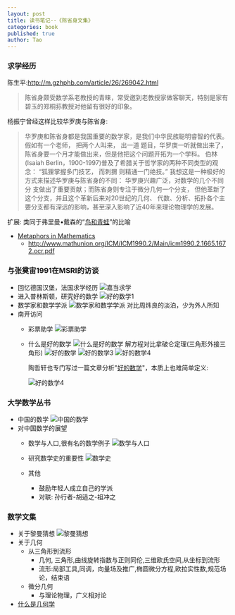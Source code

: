 ```yaml
---
layout: post
title: 读书笔记--《陈省身文集》
categories: book
published: true
author: Tao
---
```


### 求学经历

陈生平:<http://m.gzhphb.com/article/26/269042.html>

  >陈省身颇受数学系老教授的青睐，常受邀到老教授家做客聊天，特别是家有碧玉的郑桐荪教授对他留有很好的印象。

  杨振宁曾经这样比较华罗庚与陈省身:

  >华罗庚和陈省身都是我国重要的数学家，是我们中华民族聪明睿智的代表。假如有一个老师， 把两个人叫来， 出一道
  >题目，华罗庚一听就做出来了，陈省身要一个月才能做出来，但是他把这个问题开拓为一个学科。
  >伯林(Isaiah Berlin，1900-1997)普及了希腊关于哲学家的两种不同类型的观念： “狐狸掌握多门技艺， 而刺猬
  >则精通一门绝技。” 我想这是一种极好的方式来描述华罗庚与陈省身的不同： 华罗庚兴趣广泛，对数学的几个不同分
  >支做出了重要贡献；而陈省身则专注于微分几何一个分支， 但他革新了这个分支，并且这个革新后来对20世纪的几何、
  >代数、分析、拓扑各个主要分支都有深远的影响，甚至深入影响了近40年来理论物理学的发展。

  扩展: 类同于弗里曼•戴森的“[鸟和青蛙](http://news.sciencenet.cn/htmlnews/2011/8/251096-1.shtm)”的比喻

  - [Metaphors in Mathematics](http://imagine.enpc.fr/~aubrym/publications/2009-metaphors-in-mathematics.pdf)
    - <http://www.mathunion.org/ICM/ICM1990.2/Main/icm1990.2.1665.1672.ocr.pdf>

### 与张奠宙1991在MSRI的访谈
  - 回忆德国汉堡，法国求学经历
    ![嘉当求学]({{site.baseurl}}/img/chen-phd.png)
  - 进入普林斯顿，研究好的数学
    ![好的数学1]({{site.baseurl}}/img/chen-good-math.png)
  - 数学家和数学学派
    ![数学家和数学学派]({{site.baseurl}}/img/chen-insight.png)
    对比周炜良的淡泊，少为外人所知
- 南开访问
  - 彩票助学
    ![彩票助学]({{site.baseurl}}/img/chen-lottery.png)
  - 什么是好的数学
    ![什么是好的数学]({{site.baseurl}}/img/chen-good-math-2.png)
    解方程对比拿破仑定理(三角形外接三角形)
    ![好的数学]({{site.baseurl}}/img/chen-good-math.png)
    ![好的数学3]({{site.baseurl}}/img/chen-good-math3.png)
    ![好的数学4]({{site.baseurl}}/img/chen-good-math4.png)

    陶哲轩也专门写过一篇文章分析"[好的数学](http://www.changhai.org/articles/translation/mathematics/good_maths1.php)"，本质上也难简单定义:

    ![好的数学4]({{site.baseurl}}/img/tao-good-math.png)

### 大学数学丛书
  - 中国的数学
    ![中国的数学]({{site.baseurl}}/img/chen-chinese-math.png)
- 对中国数学的展望
  - 数学与人口,很有名的数学例子
    ![数学与人口]({{site.baseurl}}/img/chen-math-people.png)
  - 研究数学史的重要性
    ![数学史]({{site.baseurl}}/img/chen-china-math-history.png)

  - 其他
    - 鼓励年轻人成立自己的学派
    - 对联: 孙行者-胡适之-祖冲之

### 数学文集
  - 关于黎曼猜想
    ![黎曼猜想]({{site.baseurl}}/img/chen-liman.png)
  - 关于几何
    - 从三角形到流形
      - 几何, 三角形,曲线旋转指数与正则同伦,三维欧氏空间,从坐标到流形
      - 流形:局部工具,同调，向量场及推广,椭圆微分方程,欧拉实性数,规范场论，结束语
    - 微分几何
      - 与理论物理，广义相对论
  - [什么是几何学]({{site.baseurl}}/math/1987/04/21/what-is-geometry.html)